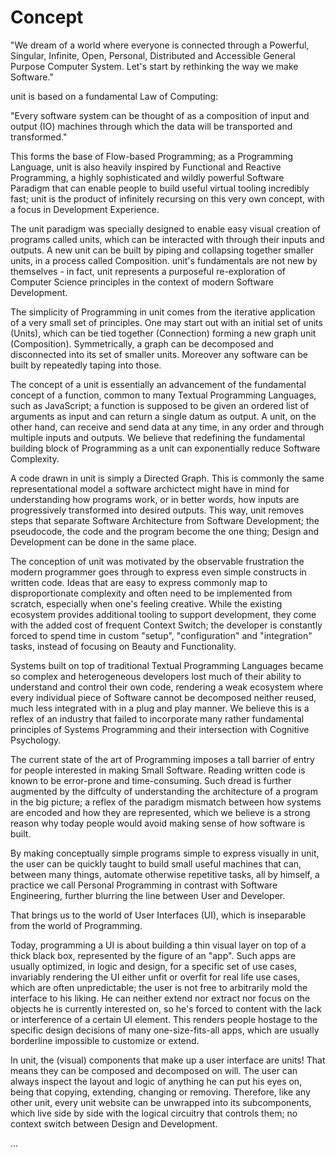 # Concept

"We dream of a world where everyone is connected through a Powerful, Singular, Infinite, Open, Personal, Distributed and Accessible General Purpose Computer System. Let's start by rethinking the way we make Software."

unit is based on a fundamental Law of Computing: 

"Every software system can be thought of as a composition of input and output (IO) machines through which the data will be transported and transformed."

This forms the base of Flow-based Programming; as a Programming Language, unit is also heavily inspired by Functional and Reactive Programming, a highly sophisticated and wildly powerful Software Paradigm that can enable people to build useful virtual tooling incredibly fast; unit is the product of infinitely recursing on this very own concept, with a focus in Development Experience.

The unit paradigm was specially designed to enable easy visual creation of programs called units, which can be interacted with through their inputs and outputs. A new unit can be built by piping and collapsing together smaller units, in a process called Composition. unit's fundamentals are not new by themselves - in fact, unit represents a purposeful re-exploration of Computer Science principles in the context of modern Software Development.

The simplicity of Programming in unit comes from the iterative application of a very small set of principles. One may start out with an initial set of units (Units), which can be tied together (Connection) forming a new graph unit (Composition). Symmetrically, a graph can be decomposed and disconnected into its set of smaller units. Moreover any software can be built by repeatedly taping into those.

The concept of a unit is essentially an advancement of the fundamental concept of a function, common to many Textual Programming Languages, such as JavaScript; a function is supposed to be given an ordered list of arguments as input and can return a single datum as output. A unit, on the other hand, can receive and send data at any time, in any order and through multiple inputs and outputs. We believe that redefining the fundamental building block of Programming as a unit can exponentially reduce Software Complexity.

A code drawn in unit is simply a Directed Graph. This is commonly the same representational model a software archictect might have in mind for understanding how programs work, or in better words, how inputs are progressively transformed into desired outputs. This way, unit removes steps that separate Software Architecture from Software Development; the pseudocode, the code and the program become the one thing; Design and Development can be done in the same place.

The conception of unit was motivated by the observable frustration the modern programmer goes through to express even simple constructs in written code. Ideas that are easy to express commonly map to disproportionate complexity and often need to be implemented from scratch, especially when one's feeling creative. While the existing ecosystem provides additional tooling to support development, they come with the added cost of frequent Context Switch; the developer is constantly forced to spend time in custom "setup", "configuration" and "integration" tasks, instead of focusing on Beauty and Functionality.

Systems built on top of traditional Textual Programming Languages became so complex and heterogeneous developers lost much of their ability to understand and control their own code, rendering a weak ecosystem where every individual piece of Software cannot be decomposed neither reused, much less integrated with in a plug and play manner. We believe this is a reflex of an industry that failed to incorporate many rather fundamental principles of Systems Programming and their intersection with Cognitive Psychology.

The current state of the art of Programming imposes a tall barrier of entry for people interested in making Small Software. Reading written code is known to be error-prone and time-consuming. Such dread is further augmented by the diffculty of understanding the architecture of a program in the big picture; a reflex of the paradigm mismatch between how systems are encoded and how they are represented, which we believe is a strong reason why today people would avoid making sense of how software is built.

By making conceptually simple programs simple to express visually in unit, the user can be quickly taught to build small useful machines that can, between many things, automate otherwise repetitive tasks, all by himself, a practice we call Personal Programming in contrast with Software Engineering, further blurring the line between User and Developer.

That brings us to the world of User Interfaces (UI), which is inseparable from the world of Programming.

Today, programming a UI is about building a thin visual layer on top of a thick black box, represented by the figure of an "app". Such apps are usually optimized, in logic and design, for a specific set of use cases, invariably rendering the UI either unfit or overfit for real life use cases, which are often unpredictable; the user is not free to arbitrarily mold the interface to his liking. He can neither extend nor extract nor focus on the objects he is currently interested on, so he's forced to content with the lack or interference of a certain UI element. This renders people hostage to the specific design decisions of many one-size-fits-all apps, which are usually borderline impossible to customize or extend.

In unit, the (visual) components that make up a user interface are units! That means they can be composed and decomposed on will. The user can always inspect the layout and logic of anything he can put his eyes on, being that copying, extending, changing or removing. Therefore, like any other unit, every unit website can be unwrapped into its subcomponents, which live side by side with the logical circuitry that controls them; no context switch between Design and Development.

...
